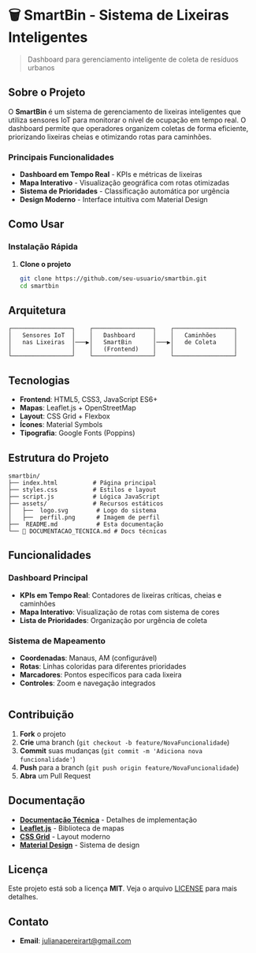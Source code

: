 # 🗑️ SmartBin - Sistema de Lixeiras Inteligentes

> Dashboard para gerenciamento inteligente de coleta de resíduos urbanos

## Sobre o Projeto

O **SmartBin** é um sistema de gerenciamento de lixeiras inteligentes que utiliza sensores IoT para monitorar o nível de ocupação em tempo real. 
O dashboard permite que operadores organizem coletas de forma eficiente, priorizando lixeiras cheias e otimizando rotas para caminhões.

### Principais Funcionalidades

- **Dashboard em Tempo Real** - KPIs e métricas de lixeiras
- **Mapa Interativo** - Visualização geográfica com rotas otimizadas
- **Sistema de Prioridades** - Classificação automática por urgência
- **Design Moderno** - Interface intuitiva com Material Design

## Como Usar

### Instalação Rápida

1. **Clone o projeto**
   ```bash
   git clone https://github.com/seu-usuario/smartbin.git
   cd smartbin
   ```

## Arquitetura

```
┌─────────────────┐    ┌─────────────────┐    ┌─────────────────┐
│   Sensores IoT  │    │   Dashboard     │    │   Caminhões     │
│   nas Lixeiras  │───▶│   SmartBin      │───▶│   de Coleta     │
│                 │    │   (Frontend)    │    │                 │
└─────────────────┘    └─────────────────┘    └─────────────────┘
```

##  Tecnologias

- **Frontend**: HTML5, CSS3, JavaScript ES6+
- **Mapas**: Leaflet.js + OpenStreetMap
- **Layout**: CSS Grid + Flexbox
- **Ícones**: Material Symbols
- **Tipografia**: Google Fonts (Poppins)

## Estrutura do Projeto

```
smartbin/
├── index.html          # Página principal
├── styles.css          # Estilos e layout
├── script.js           # Lógica JavaScript
├── assets/             # Recursos estáticos
│   ├──  logo.svg        # Logo do sistema
│   ├──  perfil.png      # Imagem de perfil
├──  README.md           # Esta documentação
└── 🔧 DOCUMENTACAO_TECNICA.md # Docs técnicas
```

## Funcionalidades

### Dashboard Principal
- **KPIs em Tempo Real**: Contadores de lixeiras críticas, cheias e caminhões
- **Mapa Interativo**: Visualização de rotas com sistema de cores
- **Lista de Prioridades**: Organização por urgência de coleta

### Sistema de Mapeamento
- **Coordenadas**: Manaus, AM (configurável)
- **Rotas**: Linhas coloridas para diferentes prioridades
- **Marcadores**: Pontos específicos para cada lixeira
- **Controles**: Zoom e navegação integrados
   ```

## Contribuição

1. **Fork** o projeto
2. **Crie** uma branch (`git checkout -b feature/NovaFuncionalidade`)
3. **Commit** suas mudanças (`git commit -m 'Adiciona nova funcionalidade'`)
4. **Push** para a branch (`git push origin feature/NovaFuncionalidade`)
5. **Abra** um Pull Request

## Documentação

- **[Documentação Técnica](DOCUMENTACAO_TECNICA.md)** - Detalhes de implementação
- **[Leaflet.js](https://leafletjs.com/reference.html)** - Biblioteca de mapas
- **[CSS Grid](https://developer.mozilla.org/en-US/docs/Web/CSS/CSS_Grid_Layout)** - Layout moderno
- **[Material Design](https://material.io/design)** - Sistema de design

## Licença

Este projeto está sob a licença **MIT**. Veja o arquivo [LICENSE](LICENSE) para mais detalhes.

## Contato

- **Email**: julianapereirart@gmail.com
